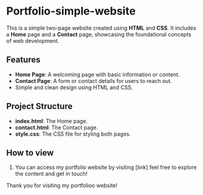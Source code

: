 # Portfolio-simple-website 

This is a simple two-page website created using **HTML** and **CSS**. It includes a **Home** page and a **Contact** page, showcasing the foundational concepts of web development.  

## Features  
- **Home Page**: A welcoming page with basic information or content.  
- **Contact Page**: A form or contact details for users to reach out.  
- Simple and clean design using HTML and CSS.  

## Project Structure  
- **index.html**: The Home page.  
- **contact.html**: The Contact page.  
- **style.css**: The CSS file for styling both pages.  

## How to view
1. You can access my portfolio website by visiting [link] feel free to explore the content and get in touch! 

Thank you for visiting my portfolioo website!
